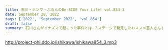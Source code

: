 ```yaml
---
title: 石川・ホンマ・ぶるんのBe-SIDE Your Life! vol.854-3
date: September 28, 2022
tags: ['2022', 'September 2022', 'vol.854']
draft: false
summary: 石川さんがイナズマで起こった事件とは…？ステージで発見したおススメ芸人さんも！！
---
```


http://project-phi.ddo.jp/ishikawa/ishikawa854_3.mp3